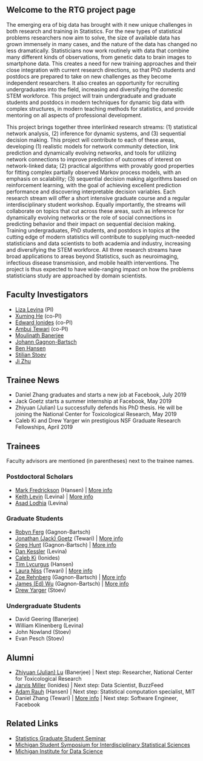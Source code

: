 ## Welcome to the RTG project page

The emerging era of big data has brought with it new unique challenges in both research and training in Statistics. For the new types of statistical problems researchers now aim to solve, the size of available data has grown immensely in many cases, and the nature of the data has changed no less dramatically. Statisticians now work routinely with data that combine many different kinds of observations, from genetic data to brain images to smartphone data. This creates a need for new training approaches and their close integration with current research directions, so that PhD students and postdocs are prepared to take on new challenges as they become independent researchers. It also creates an opportunity for recruiting undergraduates into the field, increasing and diversifying the domestic STEM workforce. This project will train undergraduate and graduate students and postdocs in modern techniques for dynamic big data with complex structures, in modern teaching methods for statistics, and provide mentoring on all aspects of professional development. 

This project brings together three interlinked research streams: (1) statistical network analysis, (2) inference for dynamic systems, and (3) sequential decision making. This project will contribute to each of these areas, developing (1) realistic models for network community detection, link prediction and dynamically evolving networks, and tools for utilizing network connections to improve prediction of outcomes of interest on network-linked data; (2) practical algorithms with provably good properties for fitting complex partially observed Markov process models, with an emphasis on scalability; (3) sequential decision making algorithms based on reinforcement learning, with the goal of achieving excellent prediction performance and discovering interpretable decision variables. Each research stream will offer a short intensive graduate course and a regular interdisciplinary student workshop. Equally importantly, the streams will collaborate on topics that cut across these areas, such as inference for dynamically evolving networks or the role of social connections in predicting behavior and their impact on sequential decision making. Training undergraduates, PhD students, and postdocs in topics at the cutting edge of modern statistics will contribute to supplying much-needed statisticians and data scientists to both academia and industry, increasing and diversifying the STEM workforce. All three research streams have broad applications to areas beyond Statistics, such as neuroimaging, infectious disease transmission, and mobile health interventions. The project is thus expected to have wide-ranging impact on how the problems statisticians study are approached by domain scientists.

## Faculty Investigators

- [Liza Levina](http://dept.stat.lsa.umich.edu/~elevina/) (PI)
- [Xuming He](http://www.xuminghe.com/) (co-PI)
- [Edward Ionides](http://dept.stat.lsa.umich.edu/~ionides/) (co-PI)
- [Ambuj Tewari](https://ambujtewari.github.io/) (co-PI)
- [Moulinath Banerjee](http://dept.stat.lsa.umich.edu/~moulib/)
- [Johann Gagnon-Bartsch](http://dept.stat.lsa.umich.edu/~johanngb/)
- [Ben Hansen](http://dept.stat.lsa.umich.edu/~bbh/)
- [Stilian Stoev](http://dept.stat.lsa.umich.edu/~sstoev/)
- [Ji Zhu](http://dept.stat.lsa.umich.edu/~jizhu/)

## Trainee News

- Daniel Zhang graduates and starts a new job at Facebook, July 2019
- Jack Goetz starts a summer internship at Facebook, May 2019
- Zhiyuan (Julian) Lu successfully defends his PhD thesis. He will be joining the National Center for Toxicological Research, May 2019
- Caleb Ki and Drew Yarger win prestigious NSF Graduate Research Fellowships, April 2019

## Trainees

Faculty advisors are mentioned (in parentheses) next to the trainee names.

### Postdoctoral Scholars

- [Mark Fredrickson](https://lsa.umich.edu/stats/people/postdoctoral-fellows/mfredric.html) (Hansen) &#124; [More info](fredrickson.md)
- [Keith Levin](http://www-personal.umich.edu/~klevin/) (Levina) &#124; [More info](levin.md)
- [Asad Lodhia](https://lsa.umich.edu/stats/people/postdoctoral-fellows/alodhia.html) (Levina)

### Graduate Students

- [Robyn Ferg](https://lsa.umich.edu/stats/people/phd-students/fergr.html) (Gagnon-Bartsch)
- [Jonathan (Jack) Goetz](https://lsa.umich.edu/stats/people/phd-students/jonathan-goetz.html) (Tewari) &#124; [More info](goetz.md)
- [Greg Hunt](http://www.ghunt.info/) (Gagnon-Bartsch) &#124; [More info](hunt.md)
- [Dan Kessler](http://www.dankessler.me/) (Levina)
- [Caleb Ki](https://lsa.umich.edu/stats/people/phd-students/CalebKi.html) (Ionides)
- [Tim Lycurgus](https://lsa.umich.edu/stats/people/phd-students/timothy-lycurgus.html) (Hansen)
- [Laura Niss](http://lauraniss.com/) (Tewari) &#124; [More info](niss.md)
- [Zoe Rehnberg](https://lsa.umich.edu/stats/people/phd-students/ZoeRehnberg.html) (Gagnon-Bartsch) &#124; [More info](rehnberg.md)
- [James (Ed) Wu](https://lsa.umich.edu/stats/people/phd-students/james-wu.html) (Gagnon-Bartsch) &#124; [More info](wu.md)
- [Drew Yarger](https://lsa.umich.edu/stats/people/phd-students/AndrewYarger.html) (Stoev)

### Undergraduate Students

- David Geering (Banerjee)
- William Klinenberg (Levina)
- John Nowland (Stoev)
- Evan Pesch (Stoev)

## Alumni

- [Zhiyuan (Julian) Lu](https://www.linkedin.com/in/zhiyuan-lu-100806131/) (Banerjee) &#124; Next step: Researcher, National Center for Toxicological Research
- [Jarvis Miller](https://www.linkedin.com/in/jarvis-miller-79984a7a/) (Ionides) &#124; Next step: Data Scientist, BuzzFeed
- [Adam Rauh](https://adamrauh.github.io/) (Hansen) &#124; Next step: Statistical computation specialist, MIT
- Daniel Zhang (Tewari) &#124; [More info](zhang.md) &#124; Next step: Software Engineer, Facebook

## Related Links

- [Statistics Graduate Student Seminar](https://sites.google.com/a/umich.edu/statss/)
- [Michigan Student Symposium for Interdisciplinary Statistical Sciences](https://sites.lsa.umich.edu/mssiss/)
- [Michigan Institute for Data Science](https://midas.umich.edu/)
